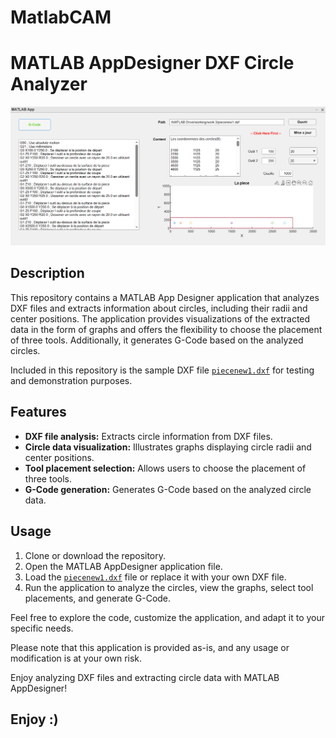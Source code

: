# MatlabCAM

# MATLAB AppDesigner DXF Circle Analyzer

![App Screenshot](app_screenshot.png)

## Description

This repository contains a MATLAB App Designer application that analyzes DXF files and extracts information about circles, including their radii and center positions. The application provides visualizations of the extracted data in the form of graphs and offers the flexibility to choose the placement of three tools. Additionally, it generates G-Code based on the analyzed circles.

Included in this repository is the sample DXF file [`piecenew1.dxf`](piecenew1.dxf) for testing and demonstration purposes.

## Features

- **DXF file analysis:** Extracts circle information from DXF files.
- **Circle data visualization:** Illustrates graphs displaying circle radii and center positions.
- **Tool placement selection:** Allows users to choose the placement of three tools.
- **G-Code generation:** Generates G-Code based on the analyzed circle data.

## Usage

1. Clone or download the repository.
2. Open the MATLAB AppDesigner application file.
3. Load the [`piecenew1.dxf`](piecenew1.dxf) file or replace it with your own DXF file.
4. Run the application to analyze the circles, view the graphs, select tool placements, and generate G-Code.

Feel free to explore the code, customize the application, and adapt it to your specific needs.

Please note that this application is provided as-is, and any usage or modification is at your own risk.

Enjoy analyzing DXF files and extracting circle data with MATLAB AppDesigner!

## Enjoy :)

